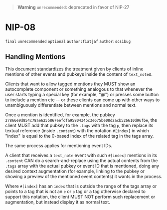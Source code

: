 > __Warning__  `unrecommended`: deprecated in favor of NIP-27

# NIP-08

`final` `unrecommended` `optional` `author:fiatjaf` `author:scsibug`

## Handling Mentions

This document standardizes the treatment given by clients of inline mentions of other events and pubkeys inside the content of `text_note`s.

Clients that want to allow tagged mentions they MUST show an autocomplete component or something analogous to that whenever the user starts typing a special key (for example, "@") or presses some button to include a mention etc -- or these clients can come up with other ways to unambiguously differentiate between mentions and normal text.

Once a mention is identified, for example, the pubkey `27866e9d854c78ae625b867eefdfa9580434bc3e675be08d2acb526610d96fbe`, the client MUST add that pubkey to the `.tags` with the tag `p`, then replace its textual reference (inside `.content`) with the notation `#[index]` in which "index" is equal to the 0-based index of the related tag in the tags array.

The same process applies for mentioning event IDs.

A client that receives a `text_note` event with such `#[index]` mentions in its `.content` CAN do a search-and-replace using the actual contents from the `.tags` array with the actual pubkey or event ID that is mentioned, doing any desired context augmentation (for example, linking to the pubkey or showing a preview of the mentioned event contents) it wants in the process.

Where `#[index]` has an `index` that is outside the range of the tags array or points to a tag that is not an `e` or `p` tag or a tag otherwise declared to support this notation, the client MUST NOT perform such replacement or augmentation, but instead display it as normal text.
